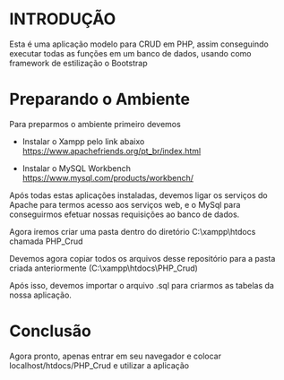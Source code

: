 <h1> INTRODUÇÃO </H1>
<p> Esta é uma aplicação modelo para CRUD em PHP, assim conseguindo executar todas as funções em um banco de dados, usando como framework de estilização o Bootstrap </p>
<h1> Preparando o Ambiente </h1>
<p> Para preparmos o ambiente primeiro devemos </p>

* Instalar o Xampp pelo link abaixo
https://www.apachefriends.org/pt_br/index.html

* Instalar o MySQL Workbench 
https://www.mysql.com/products/workbench/

Após todas estas aplicações instaladas, devemos ligar os serviços do Apache para termos acesso aos serviços web, e o MySql para conseguirmos efetuar nossas requisições ao banco de dados.

Agora iremos criar uma pasta dentro do diretório C:\xampp\htdocs chamada PHP_Crud

Devemos agora copiar todos os arquivos desse repositório para a pasta criada anteriormente (C:\xampp\htdocs\PHP_Crud)

Após isso,  devemos importar o arquivo .sql para criarmos as tabelas da nossa aplicação.

<h1> Conclusão </h1>
Agora pronto, apenas entrar em seu navegador e colocar localhost/htdocs/PHP_Crud e utilizar a aplicação






